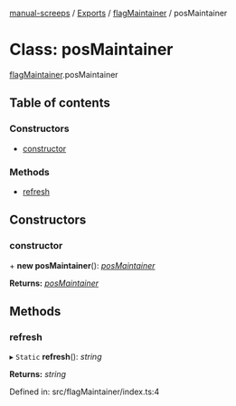 [manual-screeps](../README.md) / [Exports](../modules.md) / [flagMaintainer](../modules/flagmaintainer.md) / posMaintainer

# Class: posMaintainer

[flagMaintainer](../modules/flagmaintainer.md).posMaintainer

## Table of contents

### Constructors

- [constructor](flagmaintainer.posmaintainer.md#constructor)

### Methods

- [refresh](flagmaintainer.posmaintainer.md#refresh)

## Constructors

### constructor

\+ **new posMaintainer**(): [*posMaintainer*](flagmaintainer.posmaintainer.md)

**Returns:** [*posMaintainer*](flagmaintainer.posmaintainer.md)

## Methods

### refresh

▸ `Static` **refresh**(): *string*

**Returns:** *string*

Defined in: src/flagMaintainer/index.ts:4
